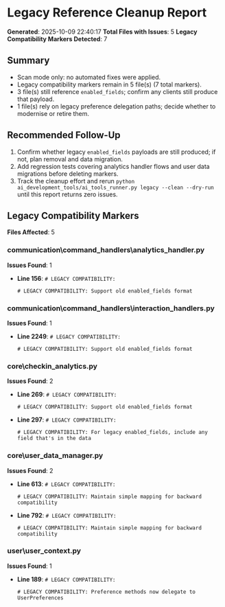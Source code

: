 # Legacy Reference Cleanup Report

**Generated**: 2025-10-09 22:40:17
**Total Files with Issues**: 5
**Legacy Compatibility Markers Detected**: 7

## Summary
- Scan mode only: no automated fixes were applied.
- Legacy compatibility markers remain in 5 file(s) (7 total markers).
- 3 file(s) still reference `enabled_fields`; confirm any clients still produce that payload.
- 1 file(s) rely on legacy preference delegation paths; decide whether to modernise or retire them.

## Recommended Follow-Up
1. Confirm whether legacy `enabled_fields` payloads are still produced; if not, plan removal and data migration.
2. Add regression tests covering analytics handler flows and user data migrations before deleting markers.
3. Track the cleanup effort and rerun `python ai_development_tools/ai_tools_runner.py legacy --clean --dry-run` until this report returns zero issues.

## Legacy Compatibility Markers
**Files Affected**: 5

### communication\command_handlers\analytics_handler.py
**Issues Found**: 1

- **Line 156**: `# LEGACY COMPATIBILITY:`
  ```
  # LEGACY COMPATIBILITY: Support old enabled_fields format
  ```

### communication\command_handlers\interaction_handlers.py
**Issues Found**: 1

- **Line 2249**: `# LEGACY COMPATIBILITY:`
  ```
  # LEGACY COMPATIBILITY: Support old enabled_fields format
  ```

### core\checkin_analytics.py
**Issues Found**: 2

- **Line 269**: `# LEGACY COMPATIBILITY:`
  ```
  # LEGACY COMPATIBILITY: Support old enabled_fields format
  ```

- **Line 297**: `# LEGACY COMPATIBILITY:`
  ```
  # LEGACY COMPATIBILITY: For legacy enabled_fields, include any field that's in the data
  ```

### core\user_data_manager.py
**Issues Found**: 2

- **Line 613**: `# LEGACY COMPATIBILITY:`
  ```
  # LEGACY COMPATIBILITY: Maintain simple mapping for backward compatibility
  ```

- **Line 792**: `# LEGACY COMPATIBILITY:`
  ```
  # LEGACY COMPATIBILITY: Maintain simple mapping for backward compatibility
  ```

### user\user_context.py
**Issues Found**: 1

- **Line 189**: `# LEGACY COMPATIBILITY:`
  ```
  # LEGACY COMPATIBILITY: Preference methods now delegate to UserPreferences
  ```
